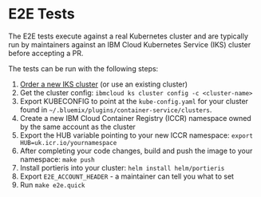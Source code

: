 # E2E Tests

The E2E tests execute against a real Kubernetes cluster and are typically run by maintainers against an IBM Cloud Kubernetes Service (IKS) cluster before accepting a PR.

The tests can be run with the following steps:
1. [Order a new IKS cluster](https://cloud.ibm.com/docs/containers-cli-plugin?topic=containers-cli-plugin-kubernetes-service-cli#cs_cluster_create) (or use an existing cluster)
2. Get the cluster config: `ibmcloud ks cluster config -c <cluster-name>`
3. Export KUBECONFIG to point at the `kube-config.yaml` for your cluster found in `~/.bluemix/plugins/container-service/clusters`.
4. Create a new IBM Cloud Container Registry (ICCR) namespace owned by the same account as the cluster
5. Export the HUB variable pointing to your new ICCR namespace: `export HUB=uk.icr.io/yournamespace`
6. After completing your code changes, build and push the image to your namespace: `make push`
7. Install portieris into your cluster: `helm install helm/portieris`
8. Export `E2E_ACCOUNT_HEADER` - a maintainer can tell you what to set
9. Run `make e2e.quick`
